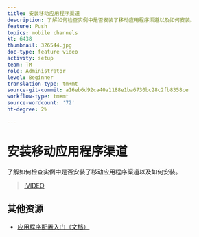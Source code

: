 ```yaml
---
title: 安装移动应用程序渠道
description: 了解如何检查实例中是否安装了移动应用程序渠道以及如何安装。
feature: Push
topics: mobile channels
kt: 6438
thumbnail: 326544.jpg
doc-type: feature video
activity: setup
team: TM
role: Administrator
level: Beginner
translation-type: tm+mt
source-git-commit: a16eb6d92ca40a1188e1ba6730bc28c2fb8358ce
workflow-type: tm+mt
source-wordcount: '72'
ht-degree: 2%

---
```



# 安装移动应用程序渠道

了解如何检查实例中是否安装了移动应用程序渠道以及如何安装。

>[!VIDEO](https://video.tv.adobe.com/v/326544?quality=12)

## 其他资源

* [应用程序配置入门（文档）](https://experienceleague.adobe.com/docs/campaign-classic/using/sending-messages/sending-push-notifications/configure-the-mobile-app/get-started-app-config.html?lang=en#installing-package-ios)
